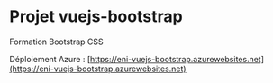 # Projet vuejs-bootstrap

Formation Bootstrap CSS

Déploiement Azure : [https://eni-vuejs-bootstrap.azurewebsites.net](https://eni-vuejs-bootstrap.azurewebsites.net)


